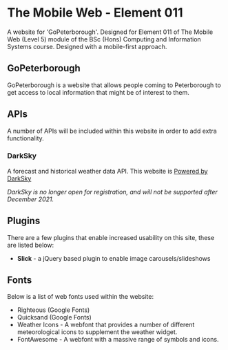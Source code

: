 # The Mobile Web - Element 011

A website for 'GoPeterborough'. Designed for Element 011 of The Mobile Web (Level 5) module of the BSc (Hons) Computing and Information Systems course. Designed with a mobile-first approach.

## GoPeterborough

GoPeterborough is a website that allows people coming to Peterborough to get access to local information that might be of interest to them.

## APIs

A number of APIs will be included within this website in order to add extra functionality.

### DarkSky

A forecast and historical weather data API. This website is [Powered by DarkSky](https://darksky.net/poweredby/)

_DarkSky is no longer open for registration, and will not be supported after December 2021._

## Plugins

There are a few plugins that enable increased usability on this site, these are listed below:

- **Slick** - a jQuery based plugin to enable image carousels/slideshows

## Fonts

Below is a list of web fonts used within the website:

- Righteous (Google Fonts)
- Quicksand (Google Fonts)
- Weather Icons - A webfont that provides a number of different meteorological icons to supplement the weather widget.
- FontAwesome - A webfont with a massive range of symbols and icons.
